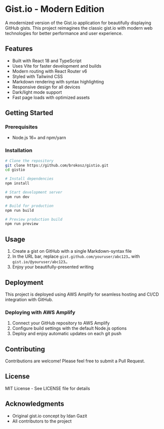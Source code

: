 # Gist.io - Modern Edition

A modernized version of the Gist.io application for beautifully displaying GitHub gists. This project reimagines the classic gist.io with modern web technologies for better performance and user experience.

## Features

- Built with React 18 and TypeScript
- Uses Vite for faster development and builds
- Modern routing with React Router v6
- Styled with Tailwind CSS
- Markdown rendering with syntax highlighting
- Responsive design for all devices
- Dark/light mode support
- Fast page loads with optimized assets

## Getting Started

### Prerequisites

- Node.js 16+ and npm/yarn

### Installation

```bash
# Clone the repository
git clone https://github.com/brokosz/gistio.git
cd gistio

# Install dependencies
npm install

# Start development server
npm run dev

# Build for production
npm run build

# Preview production build
npm run preview
```

## Usage

1. Create a gist on GitHub with a single Markdown-syntax file
2. In the URL bar, replace `gist.github.com/youruser/abc123…` with `gist.io/@youruser/abc123…`
3. Enjoy your beautifully-presented writing

## Deployment

This project is deployed using AWS Amplify for seamless hosting and CI/CD integration with GitHub.

### Deploying with AWS Amplify

1. Connect your GitHub repository to AWS Amplify
2. Configure build settings with the default Node.js options
3. Deploy and enjoy automatic updates on each git push

## Contributing

Contributions are welcome! Please feel free to submit a Pull Request.

## License

MIT License - See LICENSE file for details

## Acknowledgments

- Original gist.io concept by Idan Gazit
- All contributors to the project
